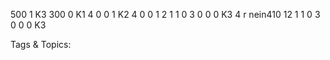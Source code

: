 500 1 K3
300 0 K1
4 0 0 1 K2
4 0 0 1 2 1 1 0 3 0 0 0 K3
4 r nein410 12 1 1 0 3 0 0 0 K3

   Tags & Topics:
   
